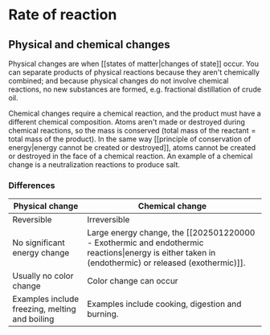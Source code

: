 # Rate of reaction
## Physical and chemical changes
Physical changes are when [[states of matter|changes of state]] occur. You can separate products of physical reactions because they aren't chemically combined; and because physical changes do not involve chemical reactions, no new substances are formed, e.g. fractional distillation of crude oil.

Chemical changes require a chemical reaction, and the product must have a different chemical composition. Atoms aren't made or destroyed during chemical reactions, so the mass is conserved ($\text{total mass of the reactant}=\text{total mass of the product}$). In the same way [[principle of conservation of energy|energy cannot be created or destroyed]], atoms cannot be created or destroyed in the face of a chemical reaction. An example of a chemical change is a neutralization reactions to produce salt.
### Differences
| Physical change                                 | Chemical change                                                                                                                                     |
|-------------------------------------------------|-----------------------------------------------------------------------------------------------------------------------------------------------------|
| Reversible                                      | Irreversible                                                                                                                                        |
| No significant energy change                    | Large energy change, the [[202501220000 - Exothermic and endothermic reactions\|energy is either taken in (endothermic) or released (exothermic)]]. |
| Usually no color change                         | Color change can occur                                                                                                                              |
| Examples include freezing, melting and boiling  | Examples include cooking, digestion and burning.      
